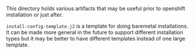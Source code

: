 This directory holds various artifacts that may be useful prior to openshift installation or just after.

`install-config-template.j2` is a template for doing baremetal installations. It can be made more general in the future to support different installation types but it may be better to have different templates instead of one large template.



